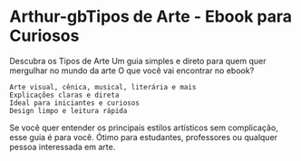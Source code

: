 # Arthur-gb<!DOCTYPE html>Tipos de Arte - Ebook para Curiosos

  Descubra os Tipos de Arte Um guia simples e direto para quem quer mergulhar no mundo da arte
  O que você vai encontrar no ebook?

    Arte visual, cênica, musical, literária e mais
    Explicações claras e direta
    Ideal para iniciantes e curiosos
    Design limpo e leitura rápida
  <p>
    Se você quer entender os principais estilos artísticos sem complicação, esse guia é para você.
    Ótimo para estudantes, professores ou qualquer pessoa interessada em arte.


